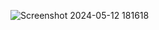 
![Screenshot 2024-05-12 181618](https://github.com/Jhoneric12/burger-website/assets/95606482/f6d9309b-9b2b-4692-af4b-08978cf1a0b4)
